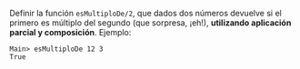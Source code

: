 Definir la función ```esMultiploDe/2```, que dados dos números devuelve si el primero es múltiplo del segundo (que sorpresa, ¡eh!), **utilizando aplicación parcial y composición**. Ejemplo:

```
Main> esMultiploDe 12 3
True
```

